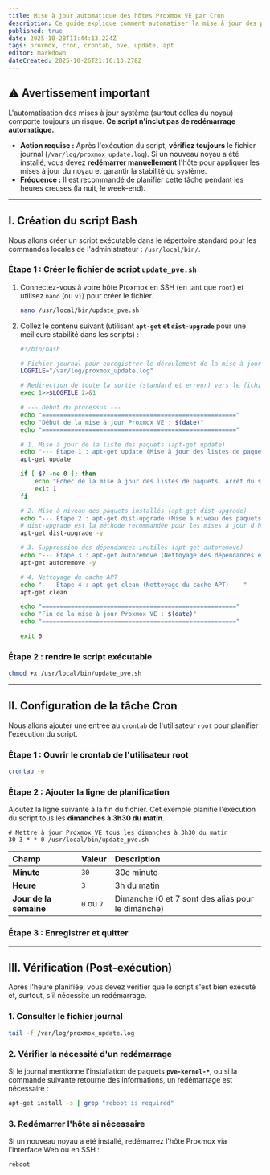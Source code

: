 ```yaml
---
title: Mise à jour automatique des hôtes Proxmox VE par Cron
description: Ce guide explique comment automatiser la mise à jour des paquets de vos hôtes Proxmox VE (PVE) en utilisant un script Bash planifié via une tâche Cron. Ces commandes sont destinées à être exécutées en tant qu'utilisateur root.
published: true
date: 2025-10-28T11:44:13.224Z
tags: proxmox, cron, crontab, pve, update, apt
editor: markdown
dateCreated: 2025-10-26T21:16:13.278Z
---
```


## ⚠️ Avertissement important

L'automatisation des mises à jour système (surtout celles du noyau) comporte toujours un risque. **Ce script n'inclut pas de redémarrage automatique.**

  * **Action requise :** Après l'exécution du script, **vérifiez toujours** le fichier journal (`/var/log/proxmox_update.log`). Si un nouveau noyau a été installé, vous devez **redémarrer manuellement** l'hôte pour appliquer les mises à jour du noyau et garantir la stabilité du système.
  * **Fréquence :** Il est recommandé de planifier cette tâche pendant les heures creuses (la nuit, le week-end).

-----

## I. Création du script Bash

Nous allons créer un script exécutable dans le répertoire standard pour les commandes locales de l'administrateur : `/usr/local/bin/`.

### Étape 1 : Créer le fichier de script `update_pve.sh`

1.  Connectez-vous à votre hôte Proxmox en SSH (en tant que `root`) et utilisez `nano` (ou `vi`) pour créer le fichier.

    ```bash
    nano /usr/local/bin/update_pve.sh
    ```

2.  Collez le contenu suivant (utilisant **`apt-get` et `dist-upgrade`** pour une meilleure stabilité dans les scripts) :

    ```bash
    #!/bin/bash

    # Fichier journal pour enregistrer le déroulement de la mise à jour
    LOGFILE="/var/log/proxmox_update.log"

    # Redirection de toute la sortie (standard et erreur) vers le fichier journal
    exec 1>>$LOGFILE 2>&1

    # --- Début du processus ---
    echo "======================================================"
    echo "Début de la mise à jour Proxmox VE : $(date)"
    echo "======================================================"

    # 1. Mise à jour de la liste des paquets (apt-get update)
    echo "--- Étape 1 : apt-get update (Mise à jour des listes de paquets) ---"
    apt-get update

    if [ $? -ne 0 ]; then
        echo "Échec de la mise à jour des listes de paquets. Arrêt du script."
        exit 1
    fi

    # 2. Mise à niveau des paquets installés (apt-get dist-upgrade)
    echo "--- Étape 2 : apt-get dist-upgrade (Mise à niveau des paquets) ---"
    # dist-upgrade est la méthode recommandée pour les mises à jour d'hôtes Debian/Proxmox
    apt-get dist-upgrade -y

    # 3. Suppression des dépendances inutiles (apt-get autoremove)
    echo "--- Étape 3 : apt-get autoremove (Nettoyage des dépendances et anciens noyaux) ---"
    apt-get autoremove -y

    # 4. Nettoyage du cache APT
    echo "--- Étape 4 : apt-get clean (Nettoyage du cache APT) ---"
    apt-get clean

    echo "======================================================"
    echo "Fin de la mise à jour Proxmox VE : $(date)"
    echo "======================================================"

    exit 0
    ```

### Étape 2 : rendre le script exécutable

```bash
chmod +x /usr/local/bin/update_pve.sh
```

-----

## II. Configuration de la tâche Cron

Nous allons ajouter une entrée au `crontab` de l'utilisateur `root` pour planifier l'exécution du script.

### Étape 1 : Ouvrir le crontab de l'utilisateur root

```bash
crontab -e
```

### Étape 2 : Ajouter la ligne de planification

Ajoutez la ligne suivante à la fin du fichier. Cet exemple planifie l'exécution du script tous les **dimanches à 3h30 du matin**.

```cron
# Mettre à jour Proxmox VE tous les dimanches à 3h30 du matin
30 3 * * 0 /usr/local/bin/update_pve.sh
```

| Champ | Valeur | Description |
| :--- | :--- | :--- |
| **Minute** | `30` | 30e minute |
| **Heure** | `3` | 3h du matin |
| **Jour de la semaine** | `0` ou `7` | Dimanche (0 et 7 sont des alias pour le dimanche) |

### Étape 3 : Enregistrer et quitter

-----

## III. Vérification (Post-exécution)

Après l'heure planifiée, vous devez vérifier que le script s'est bien exécuté et, surtout, s'il nécessite un redémarrage.

### 1\. Consulter le fichier journal

```bash
tail -f /var/log/proxmox_update.log
```

### 2\. Vérifier la nécessité d'un redémarrage

Si le journal mentionne l'installation de paquets **`pve-kernel-*`**, ou si la commande suivante retourne des informations, un redémarrage est nécessaire :

```bash
apt-get install -s | grep "reboot is required"
```

### 3\. Redémarrer l'hôte si nécessaire

Si un nouveau noyau a été installé, redémarrez l'hôte Proxmox via l'interface Web ou en SSH :

```bash
reboot
```